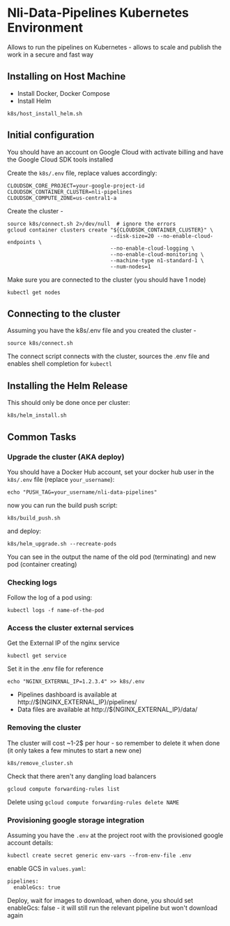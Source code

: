 # Nli-Data-Pipelines Kubernetes Environment

Allows to run the pipelines on Kubernetes - allows to scale and publish the work in a secure and fast way

## Installing on Host Machine

* Install Docker, Docker Compose
* Install Helm
```
k8s/host_install_helm.sh
```

## Initial configuration

You should have an account on Google Cloud with activate billing and have the Google Cloud SDK tools installed

Create the `k8s/.env` file, replace values accordingly:

```
CLOUDSDK_CORE_PROJECT=your-google-project-id
CLOUDSDK_CONTAINER_CLUSTER=nli-pipelines
CLOUDSDK_COMPUTE_ZONE=us-central1-a
```

Create the cluster -

```
source k8s/connect.sh 2>/dev/null  # ignore the errors
gcloud container clusters create "${CLOUDSDK_CONTAINER_CLUSTER}" \
                                 --disk-size=20 --no-enable-cloud-endpoints \
                                 --no-enable-cloud-logging \
                                 --no-enable-cloud-monitoring \
                                 --machine-type n1-standard-1 \
                                 --num-nodes=1
```

Make sure you are connected to the cluster (you should have 1 node)

```
kubectl get nodes
```

## Connecting to the cluster

Assuming you have the k8s/.env file and you created the cluster -

```
source k8s/connect.sh
```

The connect script connects with the cluster, sources the .env file and enables shell completion for `kubectl`

## Installing the Helm Release

This should only be done once per cluster:

```
k8s/helm_install.sh
```

## Common Tasks

### Upgrade the cluster (AKA deploy)

You should have a Docker Hub account, set your docker hub user in the `k8s/.env` file (replace `your_username`):

```
echo "PUSH_TAG=your_username/nli-data-pipelines"
```

now you can run the build push script:

```
k8s/build_push.sh
```

and deploy:

```
k8s/helm_upgrade.sh --recreate-pods
```

You can see in the output the name of the old pod (terminating) and new pod (container creating)

### Checking logs

Follow the log of a pod using:

```
kubectl logs -f name-of-the-pod
```

### Access the cluster external services

Get the External IP of the nginx service

```
kubectl get service
```

Set it in the .env file for reference

```
echo "NGINX_EXTERNAL_IP=1.2.3.4" >> k8s/.env
```

* Pipelines dashboard is available at http://${NGINX_EXTERNAL_IP}/pipelines/
* Data files are available at http://${NGINX_EXTERNAL_IP}/data/

### Removing the cluster

The cluster will cost ~1-2$ per hour - so remember to delete it when done (it only takes a few minutes to start a new one)

```
k8s/remove_cluster.sh
```

Check that there aren't any dangling load balancers

```
gcloud compute forwarding-rules list
```

Delete using `gcloud compute forwarding-rules delete NAME`

### Provisioning google storage integration

Assuming you have the `.env` at the project root with the provisioned google account details:

```
kubectl create secret generic env-vars --from-env-file .env
```

enable GCS in `values.yaml`:

```
pipelines:
  enableGcs: true
```

Deploy, wait for images to download, when done, you should set enableGcs: false - it will still run the relevant pipeline but won't download again
